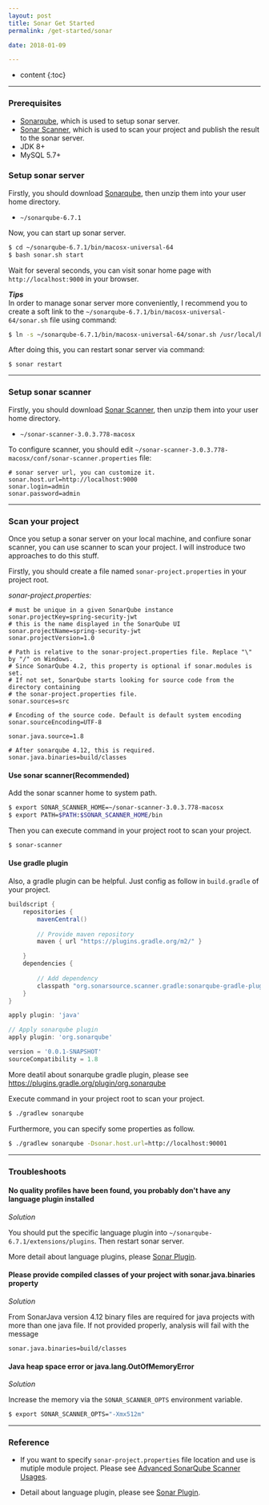 ```yaml
---
layout: post
title: Sonar Get Started
permalink: /get-started/sonar

date: 2018-01-09

---
```


* content
{:toc}

---

### Prerequisites

- [Sonarqube](https://www.sonarqube.org/downloads/), which is used to setup sonar server.
- [Sonar Scanner](https://docs.sonarqube.org/display/SCAN/Analyzing+with+SonarQube+Scanner), which is used to scan your project and publish the result to the sonar server.
- JDK 8+
- MySQL 5.7+

### Setup sonar server
Firstly, you should download [Sonarqube](https://www.sonarqube.org/downloads/), then unzip them into your user home directory.

- `~/sonarqube-6.7.1`


Now, you can start up sonar server.

```sh
$ cd ~/sonarqube-6.7.1/bin/macosx-universal-64
$ bash sonar.sh start
```

Wait for several seconds, you can visit sonar home page with `http://localhost:9000` in your browser.


***Tips***  
In order to manage sonar server more conveniently, I recommend you to create a soft link to the `~/sonarqube-6.7.1/bin/macosx-universal-64/sonar.sh` file using command: 

```sh
$ ln -s ~/sonarqube-6.7.1/bin/macosx-universal-64/sonar.sh /usr/local/bin/sonar
```

After doing this, you can restart sonar server via command:

```
$ sonar restart
```

---

### Setup sonar scanner
Firstly, you should download [Sonar Scanner](https://docs.sonarqube.org/display/SCAN/Analyzing+with+SonarQube+Scanner), then unzip them into your user home directory.

- `~/sonar-scanner-3.0.3.778-macosx`

To configure scanner, you should edit `~/sonar-scanner-3.0.3.778-macosx/conf/sonar-scanner.properties` file: 

```properties
# sonar server url, you can customize it.
sonar.host.url=http://localhost:9000
sonar.login=admin
sonar.password=admin
```

---

### Scan your project
Once you setup a sonar server on your local machine, and confiure sonar scanner, you can use scanner to scan your project. I will instroduce two approaches to do this stuff.

Firstly, you should create a file named `sonar-project.properties` in your project root.

*sonar-project.properties:*

```properties
# must be unique in a given SonarQube instance
sonar.projectKey=spring-security-jwt
# this is the name displayed in the SonarQube UI
sonar.projectName=spring-security-jwt
sonar.projectVersion=1.0

# Path is relative to the sonar-project.properties file. Replace "\" by "/" on Windows.
# Since SonarQube 4.2, this property is optional if sonar.modules is set.
# If not set, SonarQube starts looking for source code from the directory containing
# the sonar-project.properties file.
sonar.sources=src

# Encoding of the source code. Default is default system encoding
sonar.sourceEncoding=UTF-8

sonar.java.source=1.8

# After sonarqube 4.12, this is required.
sonar.java.binaries=build/classes

```

#### Use sonar scanner(Recommended)
Add the sonar scanner home to system path.

```sh
$ export SONAR_SCANNER_HOME=~/sonar-scanner-3.0.3.778-macosx
$ export PATH=$PATH:$SONAR_SCANNER_HOME/bin
```

Then you can execute command in your project root to scan your project.

```sh
$ sonar-scanner 
```


#### Use gradle plugin
Also, a gradle plugin can be helpful. Just config as follow in `build.gradle` of your project.

```groovy
buildscript {
    repositories {
        mavenCentral()
        
        // Provide maven repository
        maven { url "https://plugins.gradle.org/m2/" }

    }
    dependencies {
    
        // Add dependency
        classpath "org.sonarsource.scanner.gradle:sonarqube-gradle-plugin:2.6.1"
    }
}

apply plugin: 'java'

// Apply sonarqube plugin
apply plugin: 'org.sonarqube'

version = '0.0.1-SNAPSHOT'
sourceCompatibility = 1.8
```

More deatil about sonarqube gradle plugin, please see <https://plugins.gradle.org/plugin/org.sonarqube>

Execute command in your project root to scan your project.

```sh
$ ./gradlew sonarqube
```

Furthermore, you can specify some properties as follow.

```sh
$ ./gradlew sonarqube -Dsonar.host.url=http://localhost:90001
```

---

### Troubleshoots

#### No quality profiles have been found, you probably don't have any language plugin installed

*Solution*

You should put the specific language plugin into `~/sonarqube-6.7.1/extensions/plugins`. Then restart sonar server.

More detail about language plugins, please [Sonar Plugin](https://docs.sonarqube.org/display/PLUG/Plugin+Library).



#### Please provide compiled classes of your project with sonar.java.binaries property

*Solution*

From SonarJava version 4.12 binary files are required for java projects with more than one java file. If not provided properly, analysis will fail with the message

```properties
sonar.java.binaries=build/classes
```

#### Java heap space error or java.lang.OutOfMemoryError

*Solution*

Increase the memory via the `SONAR_SCANNER_OPTS` environment variable.

```sh
$ export SONAR_SCANNER_OPTS="-Xmx512m"
```

---

### Reference

- If you want to specify `sonar-project.properties` file location and use is mutiple module project. Please see [Advanced SonarQube Scanner Usages](https://docs.sonarqube.org/display/SCAN/Advanced+SonarQube+Scanner+Usages).

- Detail about language plugin, please see [Sonar Plugin](https://docs.sonarqube.org/display/PLUG/Plugin+Library).

